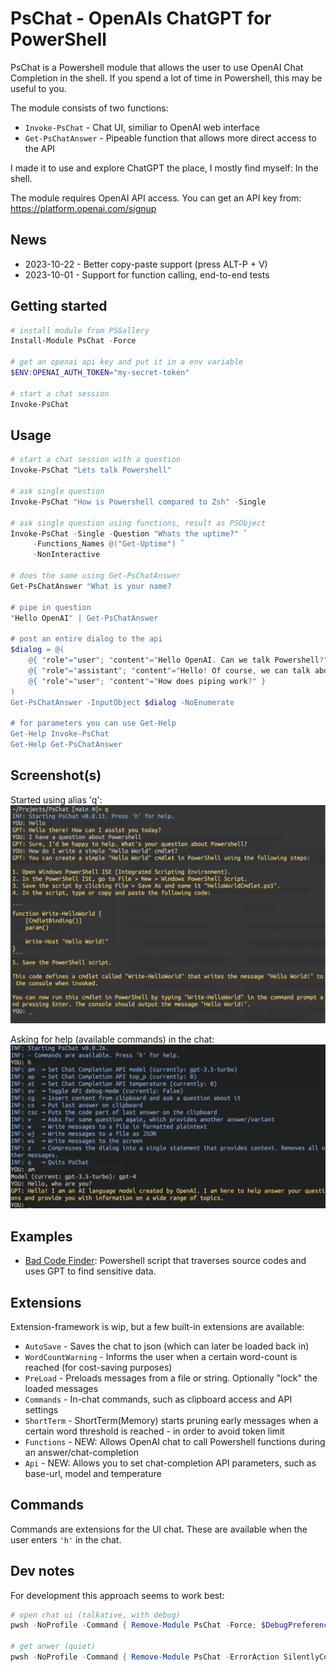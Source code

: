 # PsChat - OpenAIs ChatGPT for PowerShell
PsChat is a Powershell module that allows the user to use OpenAI Chat Completion in the shell. If you spend a lot of time in Powershell, this may be useful to you.

The module consists of two functions:
* `Invoke-PsChat` - Chat UI, similiar to OpenAI web interface
* `Get-PsChatAnswer` - Pipeable function that allows more direct access to the API

I made it to use and explore ChatGPT the place, I mostly find myself: In the shell.

The module requires OpenAI API access. You can get an API key from: https://platform.openai.com/signup

## News
* 2023-10-22 - Better copy-paste support (press ALT-P + V)
* 2023-10-01 - Support for function calling, end-to-end tests

## Getting started
```Powershell
# install module from PSGallery
Install-Module PsChat -Force

# get an openai api key and put it in a env variable
$ENV:OPENAI_AUTH_TOKEN="my-secret-token"

# start a chat session
Invoke-PsChat
```

## Usage
```Powershell
# start a chat session with a question
Invoke-PsChat "Lets talk Powershell"

# ask single question
Invoke-PsChat "How is Powershell compared to Zsh" -Single

# ask single question using functions, result as PSObject
Invoke-PsChat -Single -Question "Whats the uptime?" `
     -Functions_Names @("Get-Uptime") `
     -NonInteractive

# does the same using Get-PsChatAnswer
Get-PsChatAnswer "What is your name?

# pipe in question
"Hello OpenAI" | Get-PsChatAnswer

# post an entire dialog to the api
$dialog = @(
    @{ "role"="user"; "content"="Hello OpenAI. Can we talk Powershell?" },
    @{ "role"="assistant"; "content"="Hello! Of course, we can talk about PowerShell. What would you like to know or discuss?" },
    @{ "role"="user"; "content"="How does piping work?" }
)
Get-PsChatAnswer -InputObject $dialog -NoEnumerate

# for parameters you can use Get-Help
Get-Help Invoke-PsChat
Get-Help Get-PsChatAnswer
```

## Screenshot(s)
Started using alias 'q':
![Screenshot of the chat UI.](/assets/Screenshot-Invoke-PsChat.png)

Asking for help (available commands) in the chat:
![Screenshot of the chat having pressed H.](/assets/Screenshot-In-Chat-Help.png)

## Examples
* [Bad Code Finder](examples/bad-code-finder.ps1): Powershell script that traverses source codes and uses GPT to find sensitive data.

## Extensions
Extension-framework is wip, but a few built-in extensions are available:
* `AutoSave` - Saves the chat to json (which can later be loaded back in)
* `WordCountWarning` - Informs the user when a certain word-count is reached (for cost-saving purposes)
* `PreLoad` - Preloads messages from a file or string. Optionally "lock" the loaded messages
* `Commands` - In-chat commands, such as clipboard access and API settings
* `ShortTerm` - ShortTerm(Memory) starts pruning early messages when a certain word threshold is reached - in order to avoid token limit
* `Functions` - NEW: Allows OpenAI chat to call Powershell functions during an answer/chat-completion
* `Api` - NEW: Allows you to set chat-completion API parameters, such as base-url, model and temperature

## Commands
Commands are extensions for the UI chat. These are available when the user enters `'h'` in the chat.

## Dev notes
For development this approach seems to work best:
```Powershell
# open chat ui (talkative, with debug)
pwsh -NoProfile -Command { Remove-Module PsChat -Force; $DebugPreference="Continue"; Import-Module ./src/PsChat/PsChat.psd1 -Verbose -Force && Invoke-PsChat }

# get anwer (quiet)
pwsh -NoProfile -Command { Remove-Module PsChat -ErrorAction SilentlyContinue; Import-Module ./src/PsChat/PsChat.psd1 -Force && Get-PsChatAnswer "hello" }
```
